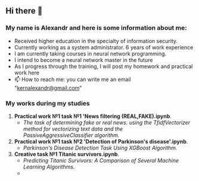 ## Hi there 👋
### My name is Alexandr and here is some information about me:
- Received higher education in the specialty of information security.
- Currently working as a system administrator. 6 years of work experience
- I am currently taking courses in neural network programming.
- I intend to become a neural network master in the future
- As I progress through the training, I will post my homework and practical work here
- 📫 How to reach me: you can write me an email "kernalexandr@gmail.com"

### My works during my studies
1. **Practical work №1 task №1 'News filtering (REAL,FAKE).ipynb**.
    - *The task of determining fake or real news. using the TfidfVectorizer method for vectorizing text data and the PassiveAggressiveClassifier algorithm.*
2. **Practical work №1 task №2 'Detection of Parkinson's disease'.ipynb**.
    - *Parkinson's Disease Detection Task Using XGBoost Algorithm.*
3. **Creative task №1 Titanic survivors.ipynb**.
    - *Predicting Titanic Survivors: A Comparison of Several Machine Learning Algorithms.*
    - 
<!--
по мере прохождения курсов, буду добавлять информацию...
-->
    

